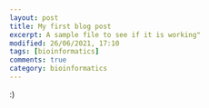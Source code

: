 ```yaml
---
layout: post
title: My first blog post
excerpt: A sample file to see if it is working"
modified: 26/06/2021, 17:10
tags: [bioinformatics]
comments: true
category: bioinformatics
---
```


:) 
